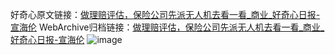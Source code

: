 好奇心原文链接：[做理赔评估，保险公司先派无人机去看一看_商业_好奇心日报-宣海伦](https://www.qdaily.com/articles/8362.html)
WebArchive归档链接：[做理赔评估，保险公司先派无人机去看一看_商业_好奇心日报-宣海伦](http://web.archive.org/web/20190623152652/https://www.qdaily.com/articles/8362.html)
![image](http://ww3.sinaimg.cn/large/007d5XDply1g3vcya6bkzj30u036p1kx)